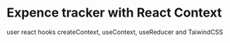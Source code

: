 # Expence tracker with React Context

user react hooks createContext, useContext, useReducer and TaiwindCSS
